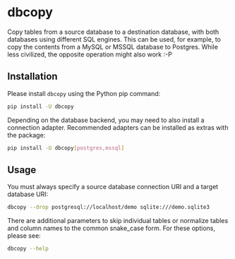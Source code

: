 # dbcopy

Copy tables from a source database to a destination database, with both databases using different SQL engines. This can be used, for example, to copy the contents from a MySQL or MSSQL database to Postgres. While less civilized, the opposite operation might also work :-P

## Installation

Please install `dbcopy` using the Python pip command:

```bash
pip install -U dbcopy
```

Depending on the database backend, you may need to also install a connection adapter. Recommended adapters can be installed as extras with the package:

```bash
pip install -U dbcopy[postgres,mssql]
```

## Usage

You must always specify a source database connection URI and a target database URI:

```bash
dbcopy --drop postgresql://localhost/demo sqlite:///demo.sqlite3
```

There are additional parameters to skip individual tables or normalize tables and column names to the common snake_case form. For these options, please see:

```bash
dbcopy --help
```